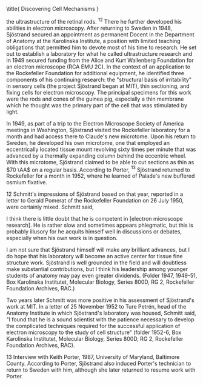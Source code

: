 \title{
Discovering Cell Mechanisms
}

the ultrastructure of the retinal rods. ${ }^{12}$ There he further developed his abilities in electron microscopy. After returning to Sweden in 1948, Sjöstrand secured an appointment as permanent Docent in the Department of Anatomy at the Karolinska Institute, a position with limited teaching obligations that permitted him to devote most of his time to research. He set out to establish a laboratory for what he called ultrastructure research and in 1949 secured funding from the Alice and Kurt Wallenberg Foundation for an electron microscope (RCA EMU 2C). In the context of an application to the Rockefeller Foundation for additional equipment, he identified three components of his continuing research: the "structural basis of irritability" in sensory cells (the project Sjöstrand began at MIT), thin sectioning, and fixing cells for electron microscopy. The principal specimens for this work were the rods and cones of the guinea pig, especially a thin membrane which he thought was the primary part of the cell that was stimulated by light.

In 1949, as part of a trip to the Electron Microscope Society of America meetings in Washington, Sjöstrand visited the Rockefeller laboratory for a month and had access there to Claude's new microtome. Upon his return to Sweden, he developed his own microtome, one that employed an eccentrically located tissue mount revolving sixty times per minute that was advanced by a thermally expanding column behind the eccentric wheel. With this microtome, Sjöstrand claimed to be able to cut sections as thin as $70 \AA$ on a regular basis. According to Porter, ${ }^{13}$ Sjöstrand returned to Rockefeller for a month in 1952, where he learned of Palade's new buffered osmium fixative.

12 Schmitt's impressions of Sjöstrand based on that year, reported in a letter to Gerald Pomerat of the Rockefeller Foundation on 26 July 1950, were certainly mixed. Schmitt said,

I think there is little doubt that he is competent in [electron microscope research]. He is rather slow and sometimes appears phlegmatic, but this is probably illusory for he acquits himself well in discussions or debates, especially when his own work is in question.

I am not sure that Sjöstrand himself will make any brilliant advances, but I do hope that his laboratory will become an active center for tissue fine structure work. Sjöstrand is well grounded in the field and will doubtless make substantial contributions, but I think his leadership among younger students of anatomy may pay even greater dividends. (Folder 1947, 1949-51, Box Karolinska Institutet, Molecular Biology, Series 800D, RG 2, Rockefeller Foundation Archives, RAC.)

Two years later Schmitt was more positive in his assessment of Sjöstrand's work at MIT. In a letter of 25 November 1952 to Ture Petrén, head of the Anatomy Institute in which Sjöstrand's laboratory was housed, Schmitt said, "I found that he is a sound scientist with the patience necessary to develop the complicated techniques required for the successful application of electron microscopy to the study of cell structure" (folder 1952-6, Box Karolinska Institutet, Molecular Biology, Series 800D, RG 2, Rockefeller Foundation Archives, RAC).

13 Interview with Keith Porter, 1987, University of Maryland, Baltimore County. According to Porter, Sjöstrand also induced Porter's technician to return to Sweden with him, although she later returned to resume work with Porter.